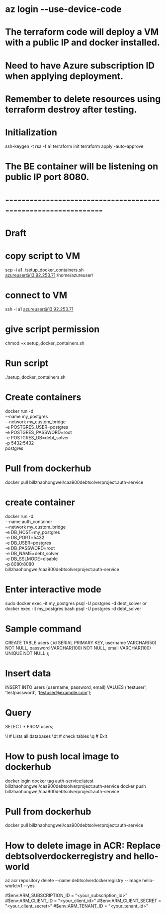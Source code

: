 # az login --use-device-code
# The terraform code will deploy a VM with a public IP and docker installed.
# Need to have Azure subscription ID when applying deployment.
# Remember to delete resources using terraform destroy after testing.

# Initialization 
ssh-keygen -t rsa -f a1
terraform init
terraform apply -auto-approve
# The BE container will be listening on public IP port 8080.

# --------------------------------------------------------------
# Draft
# copy script to VM
scp -i a1 ./setup_docker_containers.sh azureuser@13.92.253.71:/home/azureuser/
# connect to VM
ssh -i a1 azureuser@13.92.253.71
# give script permission
chmod +x setup_docker_containers.sh
# Run script
./setup_docker_containers.sh


# Create containers
docker run -d \
  --name my_postgres \
  --network my_custom_bridge \
  -e POSTGRES_USER=postgres \
  -e POSTGRES_PASSWORD=root \
  -e POSTGRES_DB=debt_solver \
  -p 5432:5432 \
  postgres

# Pull from dockerhub
docker pull billzhaohongwei/caa900debtsolverproject:auth-service
# create container
docker run -d \
  --name auth_container \
  --network my_custom_bridge \
  -e DB_HOST=my_postgres \
  -e DB_PORT=5432 \
  -e DB_USER=postgres \
  -e DB_PASSWORD=root \
  -e DB_NAME=debt_solver \
  -e DB_SSLMODE=disable \
  -p 8080:8080 \
  billzhaohongwei/caa900debtsolverproject:auth-service


# Enter interactive mode
sudo docker exec -it my_postgres psql -U postgres -d debt_solver
or
docker exec -it my_postgres bash
psql -U postgres -d debt_solver

# Sample command
CREATE TABLE users (
    id SERIAL PRIMARY KEY,
    username VARCHAR(50) NOT NULL,
    password VARCHAR(100) NOT NULL,
    email VARCHAR(100) UNIQUE NOT NULL
);

# Insert data
INSERT INTO users (username, password, email) VALUES ('testuser', 'testpassword', 'testuser@example.com');

# Query
SELECT * FROM users;

\l # Lists all databases
\dt # check tables
\q # Exit

# How to push local image to dockerhub
docker login
docker tag auth-service:latest billzhaohongwei/caa900debtsolverproject:auth-service
docker push billzhaohongwei/caa900debtsolverproject:auth-service

# Pull from dockerhub
docker pull billzhaohongwei/caa900debtsolverproject:auth-service


# How to delete image in ACR: Replace debtsolverdockerregistry and hello-world
az acr repository delete --name debtsolverdockerregistry --image hello-world:v1 --yes

#$env:ARM_SUBSCRIPTION_ID = "<your_subscription_id>"
#$env:ARM_CLIENT_ID = "<your_client_id>"
#$env:ARM_CLIENT_SECRET = "<your_client_secret>"
#$env:ARM_TENANT_ID = "<your_tenant_id>"
